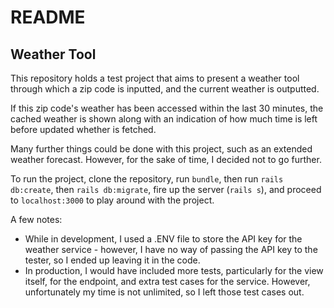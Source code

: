 # README

## Weather Tool

This repository holds a test project that aims to present a weather tool through which a zip code is inputted,
and the current weather is outputted.

If this zip code's weather has been accessed within the last 30 minutes, the cached weather is shown along with
an indication of how much time is left before updated whether is fetched.

Many further things could be done with this project, such as an extended weather forecast.
However, for the sake of time, I decided not to go further.

To run the project, clone the repository, run `bundle`, then run `rails db:create`, then `rails db:migrate`,
fire up the server (`rails s`), and proceed to `localhost:3000` to play around with the project.

A few notes:

- While in development, I used a .ENV file to store the API key for the weather service - however, I have no way of passing the API key
to the tester, so I ended up leaving it in the code.
- In production, I would have included more tests, particularly for the view itself, for the endpoint, and extra test
cases for the service. However, unfortunately my time is not unlimited, so I left those test cases out.